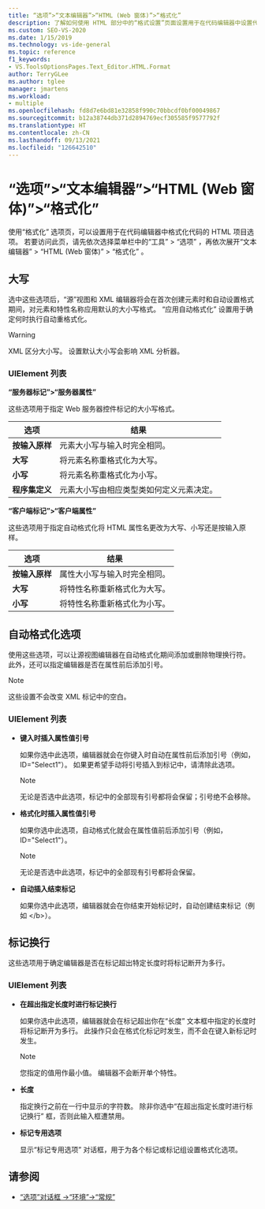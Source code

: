 ```yaml
---
title: “选项”>“文本编辑器”>“HTML (Web 窗体)”>“格式化”
description: 了解如何使用 HTML 部分中的“格式设置”页面设置用于在代码编辑器中设置代码格式的 HTML 项目选项。
ms.custom: SEO-VS-2020
ms.date: 1/15/2019
ms.technology: vs-ide-general
ms.topic: reference
f1_keywords:
- VS.ToolsOptionsPages.Text_Editor.HTML.Format
author: TerryGLee
ms.author: tglee
manager: jmartens
ms.workload:
- multiple
ms.openlocfilehash: fd8d7e6bd81e32858f990c70bbcdf0bf00049867
ms.sourcegitcommit: b12a38744db371d2894769ecf305585f9577792f
ms.translationtype: HT
ms.contentlocale: zh-CN
ms.lasthandoff: 09/13/2021
ms.locfileid: "126642510"
---
```

# <a name="options-text-editor-html-web-forms-formatting"></a>“选项”>“文本编辑器”>“HTML (Web 窗体)”>“格式化”

使用“格式化”  选项页，可以设置用于在代码编辑器中格式化代码的 HTML 项目选项。 若要访问此页，请先依次选择菜单栏中的“工具”   > “选项”  ，再依次展开“文本编辑器”   > “HTML (Web 窗体)”   > “格式化”  。

## <a name="capitalization"></a>大写

选中这些选项后，“源”视图和 XML 编辑器将会在首次创建元素时和自动设置格式期间，对元素和特性名称应用默认的大小写格式。 “应用自动格式化”  设置用于确定何时执行自动重格式化。

> [!WARNING]
> XML 区分大小写。 设置默认大小写会影响 XML 分析器。

### <a name="uielement-list"></a>UIElement 列表

**“服务器标记”>“服务器属性”**

这些选项用于指定 Web 服务器控件标记的大小写格式。

|选项|结果|
|---------------------------------|------------------------------|
|**按输入原样**|元素大小写与输入时完全相同。|
|**大写**|将元素名称重格式化为大写。|
|**小写**|将元素名称重格式化为小写。|
|**程序集定义**|元素大小写由相应类型类如何定义元素决定。|

**“客户端标记”>“客户端属性”**

这些选项用于指定自动格式化将 HTML 属性名更改为大写、小写还是按输入原样。

|选项|结果|
|---------------------------------|------------------------------|
|**按输入原样**|属性大小写与输入时完全相同。|
|**大写**|将特性名称重新格式化为大写。|
|**小写**|将特性名称重新格式化为小写。|

## <a name="automatic-formatting-options"></a>自动格式化选项

使用这些选项，可以让源视图编辑器在自动格式化期间添加或删除物理换行符。 此外，还可以指定编辑器是否在属性前后添加引号。

> [!NOTE]
> 这些设置不会改变 XML 标记中的空白。

### <a name="uielement-list"></a>UIElement 列表

- **键入时插入属性值引号**

   如果你选中此选项，编辑器就会在你键入时自动在属性前后添加引号（例如，ID="Select1"）。 如果更希望手动将引号插入到标记中，请清除此选项。

   > [!NOTE]
   > 无论是否选中此选项，标记中的全部现有引号都将会保留；引号绝不会移除。

- **格式化时插入属性值引号**

   如果你选中此选项，自动格式化就会在属性值前后添加引号（例如，ID="Select1"）。

   > [!NOTE]
   > 无论是否选中此选项，标记中的全部现有引号都将会保留。

- **自动插入结束标记**

   如果你选中此选项，编辑器就会在你结束开始标记时，自动创建结束标记（例如 \</b>）。

## <a name="tag-wrapping"></a>标记换行

这些选项用于确定编辑器是否在标记超出特定长度时将标记断开为多行。

### <a name="uielement-list"></a>UIElement 列表

- **在超出指定长度时进行标记换行**

   如果你选中此选项，编辑器就会在标记超出你在“长度”  文本框中指定的长度时将标记断开为多行。 此操作只会在格式化标记时发生，而不会在键入新标记时发生。

   > [!NOTE]
   > 您指定的值用作最小值。 编辑器不会断开单个特性。

- **长度**

   指定换行之前在一行中显示的字符数。 除非你选中“在超出指定长度时进行标记换行”  框，否则此输入框遭禁用。

- **标记专用选项**

   显示“标记专用选项”  对话框，用于为各个标记或标记组设置格式化选项。

## <a name="see-also"></a>请参阅

- [“选项”对话框 ->“环境”->“常规”](../../ide/reference/general-environment-options-dialog-box.md)
